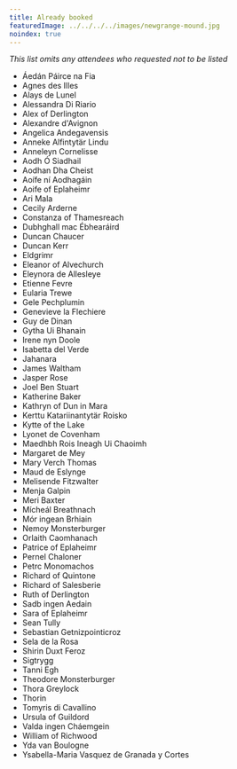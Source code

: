 ```yaml
---
title: Already booked
featuredImage: ../../../../images/newgrange-mound.jpg
noindex: true
---
```

*This list omits any attendees who requested not to be listed*

* Áedán Páirce na Fia
* Agnes des Illes
* Alays de Lunel
* Alessandra Di Riario
* Alex of Derlington
* Alexandre d'Avignon
* Angelica Andegavensis
* Anneke Alfintytär Lindu
* Anneleyn Cornelisse
* Aodh Ó Siadhail
* Aodhan Dha Cheist
* Aoífe ní Aodhagáin
* Aoife of Eplaheimr
* Ari Mala
* Cecily Arderne
* Constanza of Thamesreach
* Dubhghall mac Ébhearáird
* Duncan Chaucer
* Duncan Kerr
* Eldgrimr
* Eleanor of Alvechurch
* Eleynora de Allesleye
* Etienne Fevre
* Eularia Trewe
* Gele Pechplumin
* Genevieve la Flechiere
* Guy de Dinan
* Gytha Ui Bhanain
* Irene nyn Doole
* Isabetta del Verde
* Jahanara
* James Waltham
* Jasper Rose
* Joel Ben Stuart
* Katherine Baker
* Kathryn of Dun in Mara
* Kerttu Katariinantytär Roisko
* Kytte of the Lake
* Lyonet de Covenham
* Maedhbh Rois Ineagh Ui Chaoimh
* Margaret de Mey
* Mary Verch Thomas
* Maud de Eslynge
* Melisende Fitzwalter
* Menja Galpin
* Meri Baxter
* Mícheál Breathnach
* Mór ingean Brhiain
* Nemoy Monsterburger
* Orlaith Caomhanach
* Patrice of Eplaheimr
* Pernel Chaloner
* Petrc Monomachos
* Richard of Quintone
* Richard of Salesberie
* Ruth of Derlington
* Sadb ingen Aedain
* Sara of Eplaheimr
* Sean Tully
* Sebastian Getnizpointicroz
* Sela de la Rosa
* Shirin Duxt Feroz
* Sigtrygg
* Tanni Egh
* Theodore Monsterburger
* Thora Greylock
* Thorin
* Tomyris di Cavallino
* Ursula of Guildord
* Valda ingen Cháemgein
* William of Richwood
* Yda van Boulogne
* Ysabella-Maria Vasquez de Granada y Cortes